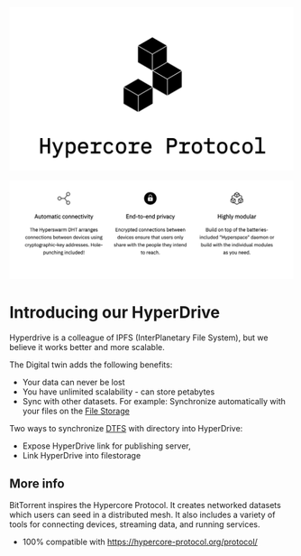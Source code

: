 ![](img/hypercore.png ":size=700x")

![](img/hypercore2.png ":size=700x")

# Introducing our HyperDrive

Hyperdrive is a colleague of IPFS (InterPlanetary File System), but we believe it works better and more scalable.

The Digital twin adds the following benefits: 
- Your data can never be lost
- You have unlimited scalability - can store petabytes
- Sync with other datasets. For example: Synchronize automatically with your files on the [File Storage](filestorage)

Two ways to synchronize [DTFS](threefold:dtfs) with directory into HyperDrive:
- Expose HyperDrive link for publishing server,
- Link HyperDrive into filestorage

## More info

BitTorrent inspires the Hypercore Protocol. It creates networked datasets which users can seed in a distributed mesh. It also includes a variety of tools for connecting devices, streaming data, and running services.

- 100% compatible with https://hypercore-protocol.org/protocol/